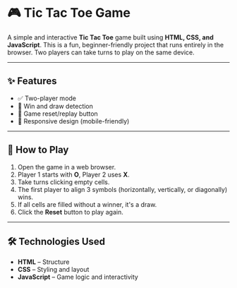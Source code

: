 # 🎮 Tic Tac Toe Game

A simple and interactive **Tic Tac Toe** game built using **HTML, CSS, and JavaScript**. This is a fun, beginner-friendly project that runs entirely in the browser. Two players can take turns to play on the same device.

---

## ✨ Features

- ✅ Two-player mode
- 🧠 Win and draw detection
- 🔄 Game reset/replay button
- 📱 Responsive design (mobile-friendly)

---

## 🚀 How to Play

1. Open the game in a web browser.
2. Player 1 starts with **O**, Player 2 uses **X**.
3. Take turns clicking empty cells.
4. The first player to align 3 symbols (horizontally, vertically, or diagonally) wins.
5. If all cells are filled without a winner, it's a draw.
6. Click the **Reset** button to play again.

---

## 🛠️ Technologies Used

- **HTML** – Structure
- **CSS** – Styling and layout
- **JavaScript** – Game logic and interactivity
